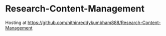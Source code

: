 # Research-Content-Management
Hosting at https://github.com/nithinreddykumbham888/Research-Content-Management
